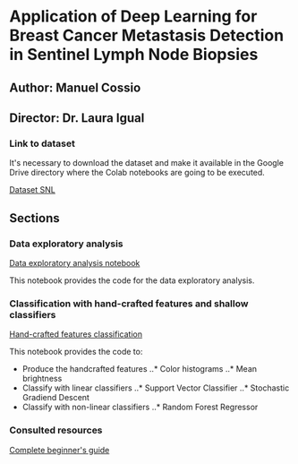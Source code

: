 # Application of Deep Learning for Breast Cancer Metastasis Detection in Sentinel Lymph Node Biopsies
## Author: Manuel Cossio
## Director: Dr. Laura Igual


### Link to dataset
It's necessary to download the dataset and make it available in the Google Drive directory where the Colab notebooks are going to be executed.

[Dataset SNL](https://drive.google.com/file/d/1psav3-ACuMjTVkvqXQBic8XtSV6YilcY/view?usp=sharing)

## Sections
### Data exploratory analysis

[Data exploratory analysis notebook](https://github.com/cossiomanuel/Thesis_files/blob/main/Data_analysis.ipynb)

This notebook provides the code for the data exploratory analysis. 

### Classification with hand-crafted features and shallow classifiers

[Hand-crafted features classification](https://github.com/cossiomanuel/Thesis_files/blob/main/Classification_hand_crafted.ipynb)

This notebook provides the code to:
* Produce the handcrafted features
..* Color histograms
..* Mean brightness
* Classify with linear classifiers
..* Support Vector Classifier
..* Stochastic Gradiend Descent
* Classify with non-linear classifiers
..* Random Forest Regressor




### Consulted resources
[Complete beginner's guide](https://www.kaggle.com/gomezp/complete-beginner-s-guide-eda-keras-lb-0-93)
